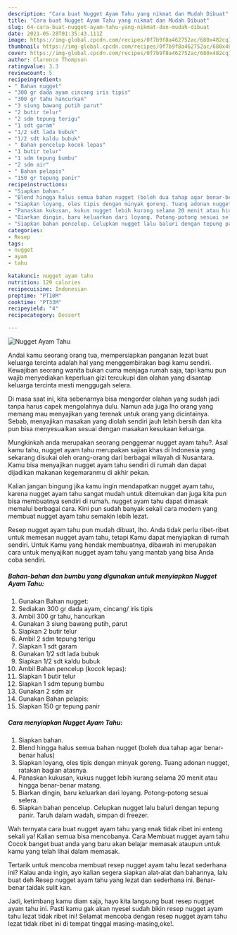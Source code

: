 ```yaml
---
description: "Cara buat Nugget Ayam Tahu yang nikmat dan Mudah Dibuat"
title: "Cara buat Nugget Ayam Tahu yang nikmat dan Mudah Dibuat"
slug: 64-cara-buat-nugget-ayam-tahu-yang-nikmat-dan-mudah-dibuat
date: 2021-05-28T01:35:43.111Z
image: https://img-global.cpcdn.com/recipes/0f7b9f8a462752ac/680x482cq70/nugget-ayam-tahu-foto-resep-utama.jpg
thumbnail: https://img-global.cpcdn.com/recipes/0f7b9f8a462752ac/680x482cq70/nugget-ayam-tahu-foto-resep-utama.jpg
cover: https://img-global.cpcdn.com/recipes/0f7b9f8a462752ac/680x482cq70/nugget-ayam-tahu-foto-resep-utama.jpg
author: Clarence Thompson
ratingvalue: 3.3
reviewcount: 5
recipeingredient:
- " Bahan nugget"
- "300 gr dada ayam cincang iris tipis"
- "300 gr tahu hancurkan"
- "3 siung bawang putih parut"
- "2 butir telur"
- "2 sdm tepung terigu"
- "1 sdt garam"
- "1/2 sdt lada bubuk"
- "1/2 sdt kaldu bubuk"
- " Bahan pencelup kocok lepas"
- "1 butir telur"
- "1 sdm tepung bumbu"
- "2 sdm air"
- " Bahan pelapis"
- "150 gr tepung panir"
recipeinstructions:
- "Siapkan bahan."
- "Blend hingga halus semua bahan nugget (boleh dua tahap agar benar-benar halus)"
- "Siapkan loyang, oles tipis dengan minyak goreng. Tuang adonan nugget, ratakan bagian atasnya."
- "Panaskan kukusan, kukus nugget lebih kurang selama 20 menit atau hingga benar-benar matang."
- "Biarkan dingin, baru keluarkan dari loyang. Potong-potong sesuai selera."
- "Siapkan bahan pencelup. Celupkan nugget lalu baluri dengan tepung panir. Taruh dalam wadah, simpan di freezer."
categories:
- Resep
tags:
- nugget
- ayam
- tahu

katakunci: nugget ayam tahu 
nutrition: 129 calories
recipecuisine: Indonesian
preptime: "PT10M"
cooktime: "PT33M"
recipeyield: "4"
recipecategory: Dessert

---
```



![Nugget Ayam Tahu](https://img-global.cpcdn.com/recipes/0f7b9f8a462752ac/680x482cq70/nugget-ayam-tahu-foto-resep-utama.jpg)

Andai kamu seorang orang tua, mempersiapkan panganan lezat buat keluarga tercinta adalah hal yang menggembirakan bagi kamu sendiri. Kewajiban seorang  wanita bukan cuma menjaga rumah saja, tapi kamu pun wajib menyediakan keperluan gizi tercukupi dan olahan yang disantap keluarga tercinta mesti menggugah selera.

Di masa  saat ini, kita sebenarnya bisa mengorder olahan yang sudah jadi tanpa harus capek mengolahnya dulu. Namun ada juga lho orang yang memang mau menyajikan yang terenak untuk orang yang dicintainya. Sebab, menyajikan masakan yang diolah sendiri jauh lebih bersih dan kita pun bisa menyesuaikan sesuai dengan masakan kesukaan keluarga. 



Mungkinkah anda merupakan seorang penggemar nugget ayam tahu?. Asal kamu tahu, nugget ayam tahu merupakan sajian khas di Indonesia yang sekarang disukai oleh orang-orang dari berbagai wilayah di Nusantara. Kamu bisa menyajikan nugget ayam tahu sendiri di rumah dan dapat dijadikan makanan kegemaranmu di akhir pekan.

Kalian jangan bingung jika kamu ingin mendapatkan nugget ayam tahu, karena nugget ayam tahu sangat mudah untuk ditemukan dan juga kita pun bisa membuatnya sendiri di rumah. nugget ayam tahu dapat dimasak memalui berbagai cara. Kini pun sudah banyak sekali cara modern yang membuat nugget ayam tahu semakin lebih lezat.

Resep nugget ayam tahu pun mudah dibuat, lho. Anda tidak perlu ribet-ribet untuk memesan nugget ayam tahu, tetapi Kamu dapat menyiapkan di rumah sendiri. Untuk Kamu yang hendak membuatnya, dibawah ini merupakan cara untuk menyajikan nugget ayam tahu yang mantab yang bisa Anda coba sendiri.

<!--inarticleads1-->

##### Bahan-bahan dan bumbu yang digunakan untuk menyiapkan Nugget Ayam Tahu:

1. Gunakan  Bahan nugget:
1. Sediakan 300 gr dada ayam, cincang/ iris tipis
1. Ambil 300 gr tahu, hancurkan
1. Gunakan 3 siung bawang putih, parut
1. Siapkan 2 butir telur
1. Ambil 2 sdm tepung terigu
1. Siapkan 1 sdt garam
1. Gunakan 1/2 sdt lada bubuk
1. Siapkan 1/2 sdt kaldu bubuk
1. Ambil  Bahan pencelup (kocok lepas):
1. Siapkan 1 butir telur
1. Siapkan 1 sdm tepung bumbu
1. Gunakan 2 sdm air
1. Gunakan  Bahan pelapis:
1. Siapkan 150 gr tepung panir




<!--inarticleads2-->

##### Cara menyiapkan Nugget Ayam Tahu:

1. Siapkan bahan.
1. Blend hingga halus semua bahan nugget (boleh dua tahap agar benar-benar halus)
1. Siapkan loyang, oles tipis dengan minyak goreng. Tuang adonan nugget, ratakan bagian atasnya.
1. Panaskan kukusan, kukus nugget lebih kurang selama 20 menit atau hingga benar-benar matang.
1. Biarkan dingin, baru keluarkan dari loyang. Potong-potong sesuai selera.
1. Siapkan bahan pencelup. Celupkan nugget lalu baluri dengan tepung panir. Taruh dalam wadah, simpan di freezer.




Wah ternyata cara buat nugget ayam tahu yang enak tidak ribet ini enteng sekali ya! Kalian semua bisa mencobanya. Cara Membuat nugget ayam tahu Cocok banget buat anda yang baru akan belajar memasak ataupun untuk kamu yang telah lihai dalam memasak.

Tertarik untuk mencoba membuat resep nugget ayam tahu lezat sederhana ini? Kalau anda ingin, ayo kalian segera siapkan alat-alat dan bahannya, lalu buat deh Resep nugget ayam tahu yang lezat dan sederhana ini. Benar-benar taidak sulit kan. 

Jadi, ketimbang kamu diam saja, hayo kita langsung buat resep nugget ayam tahu ini. Pasti kamu gak akan nyesel sudah bikin resep nugget ayam tahu lezat tidak ribet ini! Selamat mencoba dengan resep nugget ayam tahu lezat tidak ribet ini di tempat tinggal masing-masing,oke!.

